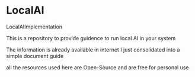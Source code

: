 # LocalAI
LocalAIImplementation

This is a repository to provide guidence to run local AI in your system

The information is already available in internet
I just consolidated into a simple document guide

all the resources used here are Open-Source and are free for personal use
